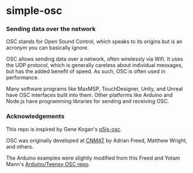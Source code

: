 # simple-osc

### Sending data over the network

OSC stands for Open Sound Control, which speaks to its origins but is an acronym you can basically ignore. 

OSC allows sending data over a network, often wirelessly via Wifi.  It uses the UDP protocol, which is generally careless about individual messages, but has the added benefit of speed.  As such, OSC is often used in performance.

Many software programs like MaxMSP, TouchDesigner, Unity, and Unreal have OSC interfaces built into them.  Other platforms like Arduino and Node.js have programming libraries for sending and receiving OSC.



### Acknowledgements

This repo is inspired by Gene Kogan's [p5js-osc](https://github.com/genekogan/p5js-osc).  

OSC was originally developed at [CNMAT](https://www.cnmat.berkeley.edu/opensoundcontrol) by Adrian Freed, Matthew Wright, and others.  

The Arduino examples were slightly modified from this Freed and Yotam Mann's [Arduino/Teensy OSC repo](https://github.com/CNMAT/OSC).
